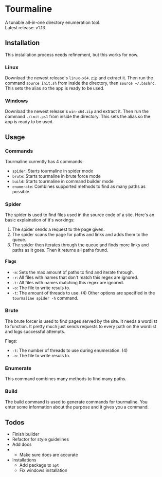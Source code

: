 # Tourmaline
A tunable all-in-one directory enumeration tool.  
Latest release: v1.13

## Installation
This installation process needs refinement, but this works for now.
### Linux
Download the newest release's `linux-x64.zip` and extract it. Then run the command `source init.sh` from inside the directory, then `source ~/.bashrc`. This sets the alias so the app is ready to be used.
### Windows
Download the newest release's `win-x64.zip` and extract it. Then run the command `./init.ps1` from inside the directory. This sets the alias so the app is ready to be used.

## Usage
### Commands
Tourmaline currently has 4 commands:
- `spider`: Starts tourmaline in spider mode
- `brute`: Starts tourmaline in brute force mode
- `build`: Starts tourmaline in command builder mode
- `enumerate`: Combines supported methods to find as many paths as possible.
### Spider
The spider is used to find files used in the source code of a site. Here's an basic explaination of it's workings:
1. The spider sends a request to the page given.
2. The spider scans the page for paths and links and adds them to the queue.
3. The spider then iterates through the queue and finds more links and paths as it goes.
Then it returns all paths found.  

#### Flags
- `-m`: Sets the max amount of paths to find and iterate through.
- `-r`: All files with names that don't match this regex are ignored.
- `-i`: All files with names matching this regex are ignored.
- `-o`: The file to write resuls to.
- `-t`: The amount of threads to use. (4)
Other options are specified in the `tourmaline spider -h` command.
### Brute
The brute forcer is used to find pages served by the site. It needs a wordlist to function.
It pretty much just sends requests to every path on the wordlist and logs successful attempts. 

Flags:
- `-t`: The number of threads to use during enumeration. (4)
- `-o`: The file to write resuls to.

### Enumerate
This command combines many methods to find many paths.

### Build
The build command is used to generate commands for tourmaline. You enter some information about the purpose and it gives you a command.

## Todos
- Finish builder
- Refactor for style guidelines
- Add docs
- - Make sure docs are accurate
- Installations
    - Add package to `apt`
    - Fix windows installation
